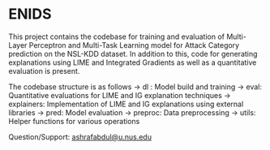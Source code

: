 # ENIDS

This project contains the codebase for training and evaluation of Multi-Layer Perceptron and Multi-Task Learning model for Attack Category prediction on the NSL-KDD dataset. In addition to this, code for generating explanations using LIME and Integrated Gradients as well as a quantitative evaluation is present.

The codebase structure is as follows
-> dl : Model build and training
-> eval: Quantitative evaluations for LIME and IG explanation techniques
-> explainers: Implementation of LIME and IG explanations using external libraries
-> pred: Model evaluation
-> preproc: Data preprocessing
-> utils: Helper functions for various operations

Question/Support: ashrafabdul@u.nus.edu
